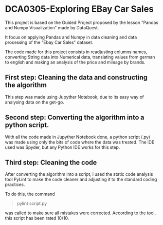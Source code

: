 # DCA0305-Exploring EBay Car Sales

This project is based on the Guided Project proposed by the lesson "Pandas and Numpy Visualization" made by DataQuest.

It focus on applying Pandas and Numpy in data cleaning and data processing of the "Ebay Car Sales" dataset.

The code made for this project consists in readjusting columns names, converting String data into Numerical data, translating values from german to english and making an analysis of the price and mileage by brands.

## First step: Cleaning the data and constructing the algorithm

This step was made using Jupyther Notebook, due to its easy way of analysing data on the get-go.

## Second step: Converting the algorithm into a python script.

With all the code made in Jupyther Notebook done, a python script (.py) was made using only the bits of code where the data was treated. The IDE used was Spyder, but any Python IDE works for this step.

## Third step: Cleaning the code

After converting the algorithm into a script, i used the static code analysis tool PyLint to make the code cleaner and adjusting it to the standard coding practices.

To do this, the command 

> pylint script.py

was called to make sure all mistakes were corrected. According to the tool, this script has been rated 10/10. 
